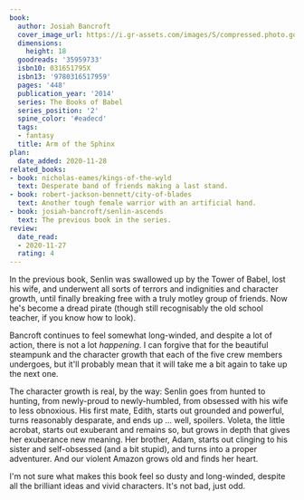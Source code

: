 ```yaml
---
book:
  author: Josiah Bancroft
  cover_image_url: https://i.gr-assets.com/images/S/compressed.photo.goodreads.com/books/1509574820l/35959733.jpg
  dimensions:
    height: 18
  goodreads: '35959733'
  isbn10: 031651795X
  isbn13: '9780316517959'
  pages: '448'
  publication_year: '2014'
  series: The Books of Babel
  series_position: '2'
  spine_color: '#eadecd'
  tags:
  - fantasy
  title: Arm of the Sphinx
plan:
  date_added: 2020-11-28
related_books:
- book: nicholas-eames/kings-of-the-wyld
  text: Desperate band of friends making a last stand.
- book: robert-jackson-bennett/city-of-blades
  text: Another tough female warrior with an artificial hand.
- book: josiah-bancroft/senlin-ascends
  text: The previous book in the series.
review:
  date_read:
  - 2020-11-27
  rating: 4
---
```


In the previous book, Senlin was swallowed up by the Tower of Babel, lost his wife, and underwent all sorts of terrors
and indignities and character growth, until finally breaking free with a truly motley group of friends. Now he's become
a dread pirate (though still recognisably the old school teacher, if you know how to look).

Bancroft continues to feel somewhat long-winded, and despite a lot of action, there is not a lot *happening*. I can
forgive that for the beautiful steampunk and the character growth that each of the five crew members undergoes, but
it'll probably mean that it will take me a bit again to take up the next one.

The character growth is real, by the way: Senlin goes from hunted to hunting, from newly-proud to newly-humbled, from
obsessed with his wife to less obnoxious. His first mate, Edith, starts out grounded and powerful, turns reasonably
desparate, and ends up … well, spoilers. Voleta, the little acrobat, starts out exuberant and remains so, but grows in
depth that gives her exuberance new meaning. Her brother, Adam, starts out clinging to his sister and self-obsessed (and
a bit stupid), and turns into a proper adventurer. And our violent Amazon grows old and finds her heart.

I'm not sure what makes this book feel so dusty and long-winded, despite all the brilliant ideas and vivid characters.
It's not bad, just odd.
